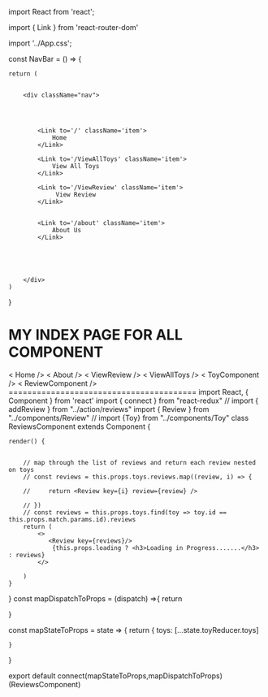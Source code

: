 import React from 'react';
 
import { Link } from 'react-router-dom'


import '../App.css';
 


const NavBar = () => {

 
    return (

 
        <div className="nav">
         
       

      
            <Link to='/' className='item'>
                Home
            </Link>

            <Link to='/ViewAllToys' className='item'>
                View All Toys
            </Link>

            <Link to='/ViewReview' className='item'>
                 View Review 
            </Link> 
 

            <Link to='/about' className='item'>
                About Us
            </Link>

   
             

        
        </div>
    )
}
 

 <h1>MY INDEX PAGE FOR ALL COMPONENT</h1>
      <Navigation />
      < Home />
      < About />
      < ViewReview />
      < ViewAllToys />
      < ToyComponent />
      < ReviewComponent />
      ========================================
      import React, { Component } from 'react'
import { connect } from "react-redux"
// import { addReview } from "../action/reviews"
import { Review } from "../components/Review"
// import {Toy} from "../components/Toy"
class ReviewsComponent extends Component {
  
    render() {
        
       
        // map through the list of reviews and return each review nested on toys
        // const reviews = this.props.toys.reviews.map((review, i) => {
           
        //     return <Review key={i} review={review} />

        // })
        // const reviews = this.props.toys.find(toy => toy.id == this.props.match.params.id).reviews
        return (
            <>
               <Review key={reviews}/> 
                {this.props.loading ? <h3>Loading in Progress.......</h3> : reviews}
            </>

        )
    }
}
const mapDispatchToProps = (dispatch) =>{
     return 

}

const mapStateToProps = state => {
    return {
        toys: [...state.toyReducer.toys]
        


    }

}

export default connect(mapStateToProps,mapDispatchToProps)(ReviewsComponent)